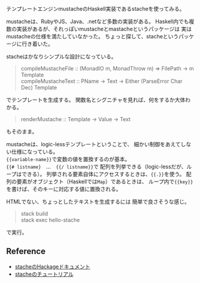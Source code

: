 テンプレートエンジンmustacheのHaskell実装であるstacheを使ってみる。

mustacheは、RubyやJS、Java、.netなど多数の実装がある。
Haskell内でも複数の実装があるが、それっぽいmustacheとmastacheというパッケージは
実はmustacheの仕様を満たしていなかった。
ちょっと探して、stacheというパッケージに行き着いた。

stacheはかなりシンプルな設計になっている。
> compileMustacheFile :: (MonadIO m, MonadThrow m) => FilePath -> m Template  
> compileMustacheText :: PName -> Text -> Either (ParseError Char Dec) Template

でテンプレートを生成する。
関数名とシグニチャを見れば、何をするか大体わかる。

> renderMustache :: Template -> Value -> Text

もそのまま。

mustacheは、logic-lessテンプレートということで、
細かい制御をあえてしない仕様になっている。  
`{{variable-name}}`で変数の値を置換するのが基本。  
`{{# listname}`　…　`{{/ listname}}`で
配列を列挙できる（logic-lessだが、ループはできる）。
列挙される要素自体にアクセスするときは、`{{.}}`を使う。
配列の要素がオブジェクト（Haskellでは`Map`）であるときは、
ループ内で`{{key}}`を書けば、そのキーに対応する値に置換される。

HTMLでない、ちょっとしたテキストを生成するには
簡単で良さそうな感じ。

> stack build  
> stack exec hello-stache

で実行。

## Reference
- [stacheのHackageドキュメント](https://hackage.haskell.org/package/stache-0.1.7/docs/Text-Mustache.html)
- [stacheのチュートリアル](https://www.stackbuilders.com/tutorials/haskell/mustache-templates/)
